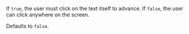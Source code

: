 If `true`, the user must click on the text itself to advance. If `false`, the user can click anywhere on the screen.

Defaults to `false`.
